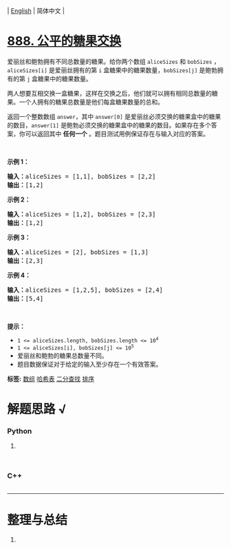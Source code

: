 | [English](README_EN.md) | 简体中文 |

# [888. 公平的糖果交换](https://leetcode.cn/problems/fair-candy-swap)
<p>爱丽丝和鲍勃拥有不同总数量的糖果。给你两个数组 <code>aliceSizes</code> 和 <code>bobSizes</code> ，<code>aliceSizes[i]</code> 是爱丽丝拥有的第 <code>i</code> 盒糖果中的糖果数量，<code>bobSizes[j]</code> 是鲍勃拥有的第 <code>j</code> 盒糖果中的糖果数量。</p>

<p>两人想要互相交换一盒糖果，这样在交换之后，他们就可以拥有相同总数量的糖果。一个人拥有的糖果总数量是他们每盒糖果数量的总和。</p>

<p>返回一个整数数组 <code>answer</code>，其中 <code>answer[0]</code> 是爱丽丝必须交换的糖果盒中的糖果的数目，<code>answer[1]</code> 是鲍勃必须交换的糖果盒中的糖果的数目。如果存在多个答案，你可以返回其中 <strong>任何一个</strong> 。题目测试用例保证存在与输入对应的答案。</p>

<p>&nbsp;</p>

<p><strong>示例 1：</strong></p>

<pre>
<strong>输入：</strong>aliceSizes = [1,1], bobSizes = [2,2]
<strong>输出：</strong>[1,2]
</pre>

<p><strong>示例 2：</strong></p>

<pre>
<strong>输入：</strong>aliceSizes = [1,2], bobSizes = [2,3]
<strong>输出：</strong>[1,2]
</pre>

<p><strong>示例 3：</strong></p>

<pre>
<strong>输入：</strong>aliceSizes = [2], bobSizes = [1,3]
<strong>输出：</strong>[2,3]
</pre>

<p><strong>示例 4：</strong></p>

<pre>
<strong>输入：</strong>aliceSizes = [1,2,5], bobSizes = [2,4]
<strong>输出：</strong>[5,4]
</pre>

<p>&nbsp;</p>

<p><strong>提示：</strong></p>

<ul>
	<li><code>1 &lt;= aliceSizes.length, bobSizes.length &lt;= 10<sup>4</sup></code></li>
	<li><code>1 &lt;= aliceSizes[i], bobSizes[j] &lt;= 10<sup>5</sup></code></li>
	<li>爱丽丝和鲍勃的糖果总数量不同。</li>
	<li>题目数据保证对于给定的输入至少存在一个有效答案。</li>
</ul>

**标签:**  [数组](https://leetcode.cn/tag/array) [哈希表](https://leetcode.cn/tag/hash-table) [二分查找](https://leetcode.cn/tag/binary-search) [排序](https://leetcode.cn/tag/sorting) 
# 解题思路 √

### Python

1. 

```python

```


```python

```

### C++

```cpp

```

---



# 整理与总结

1. 
